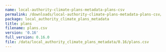 ```yaml
---
name: local-authority-climate-plans-metadata-plans-csv
permalink: /downloads/local-authority-climate-plans-metadata-plans-csv/0_16
package: local_authority_climate_plans_metadata
title: plans
filename: plans.csv
version: '0.16'
full_version: 0.16.0
file: /data/local_authority_climate_plans_metadata/0.16/plans.csv
---
```

